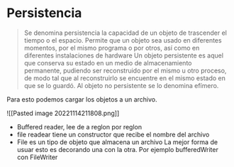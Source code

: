 # Persistencia
> Se denomina persistencia la capacidad de un objeto de trascender el tiempo o el espacio. Permite que un objeto sea usado en diferentes momentos, por el mismo programa o por otros, así como en diferentes instalaciones de hardware
> Un objeto persistente es aquel que conserva su estado en un medio de almacenamiento permanente, pudiendo ser reconstruido por el mismo u otro proceso, de modo tal que al reconstruirlo se encuentre en el mismo estado en que se lo guardó. Al objeto no persistente se lo denomina efímero.

Para esto podemos cargar los objetos a un archivo.

![[Pasted image 20221114211808.png]]

- Buffered reader, lee de a reglon por reglon
- file readear tiene un constructor que recibe el nombre del archivo
- File es un tipo de objeto que almacena un archivo
La mejor forma de usuar esto es decorando una con la otra. Por ejemplo bufferedWriter con FileWriter